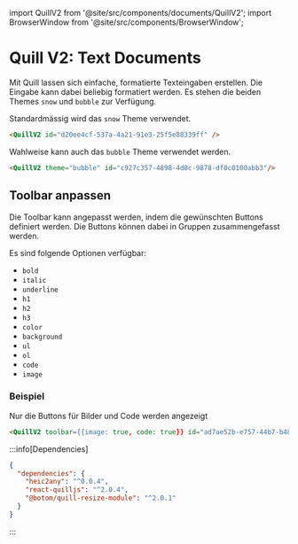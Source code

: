 import QuillV2 from '@site/src/components/documents/QuillV2';
import BrowserWindow from '@site/src/components/BrowserWindow';


# Quill V2: Text Documents

Mit Quill lassen sich einfache, formatierte Texteingaben erstellen. Die Eingabe kann dabei beliebig formatiert werden. Es stehen die beiden Themes `snow` und `bubble` zur Verfügung.

Standardmässig wird das `snow` Theme verwendet.
```md
<QuillV2 id="d20ee4cf-537a-4a21-91e3-25f5e88339ff" />
```
<BrowserWindow>
  <QuillV2 id="d20ee4cf-537a-4a21-91e3-25f5e88339ff" />
</BrowserWindow>

Wahlweise kann auch das `bubble` Theme verwendet werden.
```md
<QuillV2 theme="bubble" id="c927c357-4898-4d0c-9878-df0c0100abb3"/>
```
<BrowserWindow>
  <QuillV2 theme="bubble" id="c927c357-4898-4d0c-9878-df0c0100abb3"/>
</BrowserWindow>


## Toolbar anpassen
Die Toolbar kann angepasst werden, indem die gewünschten Buttons definiert werden. Die Buttons können dabei in Gruppen zusammengefasst werden.

Es sind folgende Optionen verfügbar:
- `bold`
- `italic`
- `underline`
- `h1`
- `h2`
- `h3`
- `color`
- `background`
- `ul`
- `ol`
- `code`
- `image`

### Beispiel
Nur die Buttons für Bilder und Code werden angezeigt

```md
<QuillV2 toolbar={{image: true, code: true}} id="ad7ae52b-e757-44b7-b48e-28de3342fc73" />
```
<BrowserWindow>
  <QuillV2 toolbar={{image: true, code: true}} id="a6694c0b-56a1-4888-afe0-e59dc0cf9015" />
</BrowserWindow>



:::info[Dependencies]
```json
{
  "dependencies": {
    "heic2any": "^0.0.4",
    "react-quilljs": "^2.0.4",
    "@botom/quill-resize-module": "^2.0.1"
  }
}
```
:::